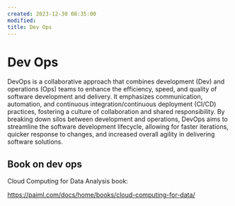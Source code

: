 ```yaml
---
created: 2023-12-30 08:35:00
modified:
title: Dev Ops
---
```


# Dev Ops

DevOps is a collaborative approach that combines development (Dev) and operations (Ops) teams to enhance the efficiency, speed, and quality of software development and delivery. It emphasizes communication, automation, and continuous integration/continuous deployment (CI/CD) practices, fostering a culture of collaboration and shared responsibility. By breaking down silos between development and operations, DevOps aims to streamline the software development lifecycle, allowing for faster iterations, quicker response to changes, and increased overall agility in delivering software solutions.

## Book on dev ops

Cloud Computing for Data Analysis book:

https://paiml.com/docs/home/books/cloud-computing-for-data/
